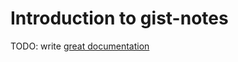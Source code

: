 # Introduction to gist-notes

TODO: write [great documentation](http://jacobian.org/writing/what-to-write/)

